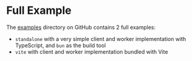 # Full Example

The [examples](https://github.com/Pistonite/workex/tree/main/examples)
directory on GitHub contains 2 full examples:
- `standalone` with a very simple client and worker implementation with TypeScript,
  and `bun` as the build tool
- `vite` with client and worker implementation bundled with Vite
